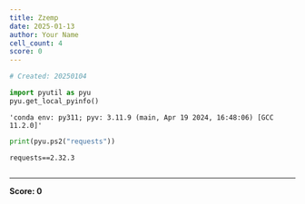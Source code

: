 ```yaml
---
title: Zzemp
date: 2025-01-13
author: Your Name
cell_count: 4
score: 0
---
```


```python
# Created: 20250104
```


```python
import pyutil as pyu
pyu.get_local_pyinfo()
```




    'conda env: py311; pyv: 3.11.9 (main, Apr 19 2024, 16:48:06) [GCC 11.2.0]'




```python
print(pyu.ps2("requests"))
```

    requests==2.32.3
    



```python

```


---
**Score: 0**
